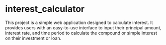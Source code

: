 # interest_calculator
This project is a simple web application designed to calculate interest. It provides users with an easy-to-use interface to input their principal amount, interest rate, and time period to calculate the compound or simple interest on their investment or loan.
